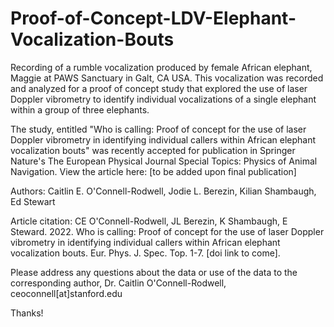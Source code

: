 # Proof-of-Concept-LDV-Elephant-Vocalization-Bouts

Recording of a rumble vocalization produced by female African elephant, Maggie at PAWS Sanctuary in Galt, CA USA. This vocalization was recorded and analyzed for a proof of concept study that explored the use of laser Doppler vibrometry to identify individual vocalizations of a single elephant within a group of three elephants.

The study, entitled "Who is calling: Proof of concept for the use of laser Doppler vibrometry in identifying individual callers within African elephant vocalization bouts" was recently accepted for publication in Springer Nature's The European Physical Journal Special Topics: Physics of Animal Navigation.
View the article here: [to be added upon final publication]

Authors: Caitlin E. O'Connell-Rodwell, Jodie L. Berezin, Kilian Shambaugh, Ed Stewart

Article citation: CE O'Connell-Rodwell, JL Berezin, K Shambaugh, E Steward. 2022. Who is calling: Proof of concept for the use of laser Doppler vibrometry in identifying individual callers within African elephant vocalization bouts. Eur. Phys. J. Spec. Top. 1-7. [doi link to come].

Please address any questions about the data or use of the data to the corresponding author, Dr. Caitlin O'Connell-Rodwell, ceoconnell[at]stanford.edu

Thanks!
